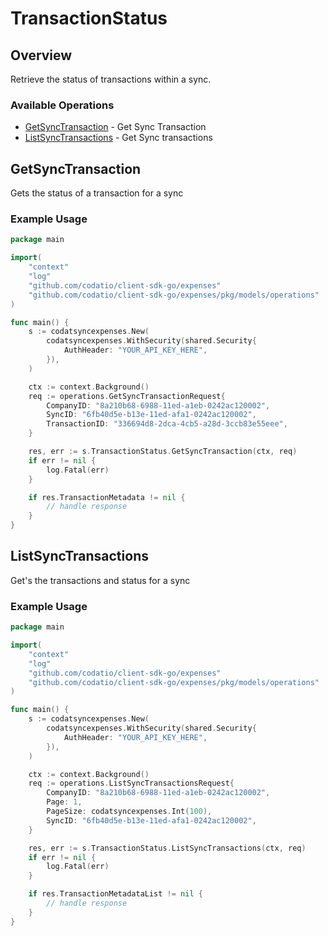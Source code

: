 # TransactionStatus

## Overview

Retrieve the status of transactions within a sync.

### Available Operations

* [GetSyncTransaction](#getsynctransaction) - Get Sync Transaction
* [ListSyncTransactions](#listsynctransactions) - Get Sync transactions

## GetSyncTransaction

Gets the status of a transaction for a sync

### Example Usage

```go
package main

import(
	"context"
	"log"
	"github.com/codatio/client-sdk-go/expenses"
	"github.com/codatio/client-sdk-go/expenses/pkg/models/operations"
)

func main() {
    s := codatsyncexpenses.New(
        codatsyncexpenses.WithSecurity(shared.Security{
            AuthHeader: "YOUR_API_KEY_HERE",
        }),
    )

    ctx := context.Background()    
    req := operations.GetSyncTransactionRequest{
        CompanyID: "8a210b68-6988-11ed-a1eb-0242ac120002",
        SyncID: "6fb40d5e-b13e-11ed-afa1-0242ac120002",
        TransactionID: "336694d8-2dca-4cb5-a28d-3ccb83e55eee",
    }

    res, err := s.TransactionStatus.GetSyncTransaction(ctx, req)
    if err != nil {
        log.Fatal(err)
    }

    if res.TransactionMetadata != nil {
        // handle response
    }
}
```

## ListSyncTransactions

Get's the transactions and status for a sync

### Example Usage

```go
package main

import(
	"context"
	"log"
	"github.com/codatio/client-sdk-go/expenses"
	"github.com/codatio/client-sdk-go/expenses/pkg/models/operations"
)

func main() {
    s := codatsyncexpenses.New(
        codatsyncexpenses.WithSecurity(shared.Security{
            AuthHeader: "YOUR_API_KEY_HERE",
        }),
    )

    ctx := context.Background()    
    req := operations.ListSyncTransactionsRequest{
        CompanyID: "8a210b68-6988-11ed-a1eb-0242ac120002",
        Page: 1,
        PageSize: codatsyncexpenses.Int(100),
        SyncID: "6fb40d5e-b13e-11ed-afa1-0242ac120002",
    }

    res, err := s.TransactionStatus.ListSyncTransactions(ctx, req)
    if err != nil {
        log.Fatal(err)
    }

    if res.TransactionMetadataList != nil {
        // handle response
    }
}
```
